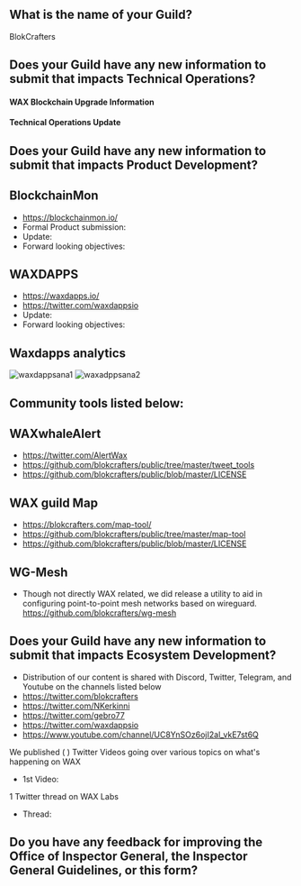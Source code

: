 ## What is the name of your Guild?

BlokCrafters

## Does your Guild have any new information to submit that impacts Technical Operations?

#### WAX Blockchain Upgrade Information


#### Technical Operations Update



## Does your Guild have any new information to submit that impacts Product Development?
## BlockchainMon
- https://blockchainmon.io/
- Formal Product submission: 
- Update: 
- Forward looking objectives: 
## WAXDAPPS
- https://waxdapps.io/
- https://twitter.com/waxdappsio
- Update: 
- Forward looking objectives: 
## Waxdapps analytics  
![waxdappsana1](https://github.com/blokcrafters/waxguilds/assets/66744057/73f4a4ca-4b0b-4d4d-b947-338cbe3a3bde)
![waxadppsana2](https://github.com/blokcrafters/waxguilds/assets/66744057/5f229e87-beed-4ae8-b4a2-14b1fccf99b3)


 

## Community tools listed below:
## WAXwhaleAlert
+ https://twitter.com/AlertWax 
+ https://github.com/blokcrafters/public/tree/master/tweet_tools
+ https://github.com/blokcrafters/public/blob/master/LICENSE

## WAX guild Map
+ https://blokcrafters.com/map-tool/
+ https://github.com/blokcrafters/public/tree/master/map-tool
+ https://github.com/blokcrafters/public/blob/master/LICENSE

## WG-Mesh
+ Though not directly WAX related, we did release a utility to aid in configuring point-to-point mesh networks based on wireguard.
https://github.com/blokcrafters/wg-mesh

## Does your Guild have any new information to submit that impacts Ecosystem Development?

+ Distribution of our content is shared with Discord, Twitter, Telegram, and Youtube on the channels listed below
+ https://twitter.com/blokcrafters
+ https://twitter.com/NKerkinni
+ https://twitter.com/gebro77
+ https://twitter.com/waxdappsio
+ https://www.youtube.com/channel/UC8YnSOz6ojI2al_vkE7st6Q

We published ( ) Twitter Videos going over various topics on what's happening on WAX
- 1st Video: 

1 Twitter thread on WAX Labs
- Thread: 



## Do you have any feedback for improving the Office of Inspector General, the Inspector General Guidelines, or this form?

